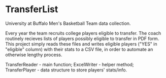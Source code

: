 # TransferList

University at Buffalo Men's Basketball Team data collection.

Every year the team recruits college players eligible to transfer. The coach routinely recieves lists of players possibly eligible to transfer in PDF form. This project simply reads these files and writes eligible players ("YES" in "eligible" column)  with their stats to a CSV file, in order to automate an otherwise lengthy process.

TransferReader - main function;
ExcelWriter - helper method;
TransferPlayer - data structure to store players' stats/info.

